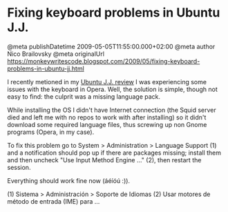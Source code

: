# Fixing keyboard problems in Ubuntu J.J.

@meta publishDatetime 2009-05-05T11:55:00.000+02:00
@meta author Nico Brailovsky
@meta originalUrl https://monkeywritescode.blogspot.com/2009/05/fixing-keyboard-problems-in-ubuntu-jj.html

I recently metioned in my [Ubuntu J.J. review](/md_blog/2009/0427_UbuntuJ.J..md) I was experiencing some issues with the keyboard in Opera. Well, the solution is simple, though not easy to find: the culprit was a missing language pack.

While installing the OS I didn't have Internet connection (the Squid server died and left me with no repos to work with after installing) so it didn't download some required language files, thus screwing up non Gnome programs (Opera, in my case).

To fix this problem go to System > Administration > Language Support (1) and a notification should pop up if there are packages missing; install them and then uncheck "Use Input Method Engine ..." (2), then restart the session.

Everything should work fine now (áéíóú :)).

(1) Sistema > Administración > Soporte de Idiomas
(2) Usar motores de método de entrada (IME) para ...

